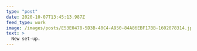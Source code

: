 ```yaml
---
type: "post"
date: 2020-10-07T13:45:13.987Z
feed_type: work
image: /images/posts/E53E0478-5D3B-40C4-A950-84A86EBF17BB-1602078314.jpeg
text: >
  New set-up.
---
```

